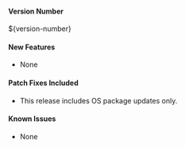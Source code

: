 #### Version Number
${version-number}

#### New Features
- None

#### Patch Fixes Included
- This release includes OS package updates only.

#### Known Issues
- None
